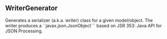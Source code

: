 
## WriterGenerator

Generates a serializer (a.k.a. writer) class for a given model/object.
The writer produces a ``javax.json.JsonObject``` based on JSR 353: Java API for JSON Processing. 